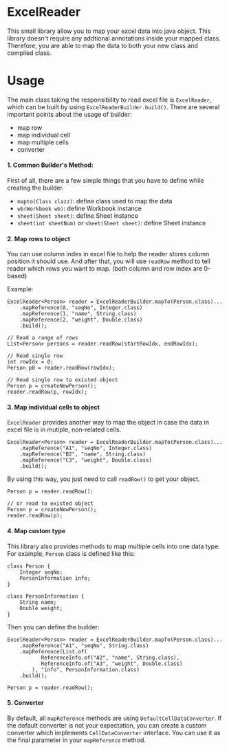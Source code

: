 # ExcelReader
This small library allow you to map your excel data into java object. This library doesn't require any addtional annotations inside your mapped class. Therefore, you are able to map the data to both your new class and compiled class.

# Usage
The main class taking the responsibility to read excel file is `ExcelReader`, which can be built by using `ExcelReaderBuilder.build()`. 
There are several important points about the usage of builder: 

- map row
- map individual cell
- map multiple cells
- converter

#### 1. Common Builder's Method:
First of all, there are a few simple things that you have to define while creating the builder.

- `mapto(Class clazz)`: define class used to map the data
- `wb(Workbook wb)`: define Workbook instance
- `sheet(Sheet sheet)`: define Sheet instance
- `sheet(int sheetNum)` or `sheet(Sheet sheet)`: define Sheet instance

#### 2. Map rows to object
You can use column index in excel file to help the reader stores column position it should use.
And after that, you will use `readRow` method to tell reader which rows you want to map. (both column and row index are 0-based)

Example: 

    ExcelReader<Person> reader = ExcelReaderBuilder.mapTo(Person.class)...
        .mapReference(0, "seqNo", Integer.class)
        .mapReference(1, "name", String.class)
        .mapReference(2, "weight", Double.class)
        .build();
    
    // Read a range of rows
    List<Person> persons = reader.readRow(startRowIdx, endRowIdx);
    
    // Read single row
    int rowIdx = 0;
    Person p0 = reader.readRow(rowIdx);
    
    // Read single row to existed object
    Person p = createNewPerson();
    reader.readRow(p, rowIdx);

#### 3. Map individual cells to object
`ExcelReader` provides another way to map the object in case the data in excel file is in mutiple, non-related cells.

    ExcelReader<Person> reader = ExcelReaderBuilder.mapTo(Person.class)...
        .mapReference("A1", "seqNo", Integer.class)
        .mapReference("B2", "name", String.class)
        .mapReference("C3", "weight", Double.class)
        .build();

By using this way, you just need to call `readRow()` to get your object.

    Person p = reader.readRow();
    
    // or read to existed object
    Person p = createNewPerson();
    reader.readRow(p);
    
#### 4. Map custom type
This library also provides methods to map multiple cells into one data type. For example, `Person` class is defined like this:

    class Person {
        Integer seqNo;
        PersonInformation info;
    }
    
    class PersonInformation {
        String name;
        Double weight;
    }

Then you can define the builder:

    ExcelReader<Person> reader = ExcelReaderBuilder.mapTo(Person.class)...
        .mapReference("A1", "seqNo", String.class)
        .mapReference(List.of(
               ReferenceInfo.of("A2", "name", String.class),
               ReferenceInfo.of("A3", "weight", Double.class)
            ), "info", PersonInformation.class)
        .build();
        
    Person p = reader.readRow();

#### 5. Converter
By default, all `mapReference` methods are using `DefaultCellDataConverter`. If the default converter is not your expectation, 
you can create a custom converter which implements `CellDataConverter` interface. 
You can use it as the final parameter in your `mapReference` method. 